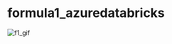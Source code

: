 # formula1_azuredatabricks


![f1_gif](https://github.com/user-attachments/assets/9f36d1bd-ed60-4be5-8f4d-6fd463ca538b)
